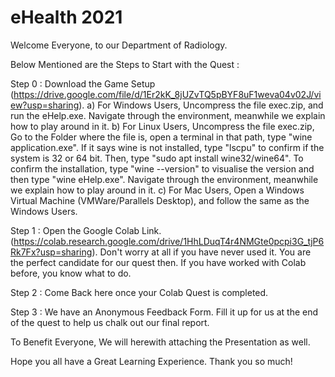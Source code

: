 # eHealth 2021

Welcome Everyone, to our Department of Radiology.

Below Mentioned are the Steps to Start with the Quest :

Step 0 : Download the Game Setup (https://drive.google.com/file/d/1Er2kK_8jUZvTQ5pBYF8uF1weva04v02J/view?usp=sharing).
a) For Windows Users, Uncompress the file exec.zip, and run the eHelp.exe. Navigate through the environment, meanwhile we explain how to play around in it.
b) For Linux Users, Uncompress the file exec.zip, Go to the Folder where the file is, open a terminal in that path, type "wine application.exe". If it says wine is not installed, type "lscpu" to confirm if the system is 32 or 64 bit. Then, type "sudo apt install wine32/wine64". To confirm the installation, type "wine --version" to visualise the version and then type "wine eHelp.exe". Navigate through the environment, meanwhile we explain how to play around in it.
c) For Mac Users, Open a Windows Virtual Machine (VMWare/Parallels Desktop), and follow the same as the Windows Users.

Step 1 : Open the Google Colab Link. (https://colab.research.google.com/drive/1HhLDuqT4r4NMGte0pcpi3G_tjP6Rk7Fx?usp=sharing). Don't worry at all if you have never used it. You are the perfect candidate for our quest then. If you have worked with Colab before, you know what to do.

Step 2 : Come Back here once your Colab Quest is completed.

Step 3 : We have an Anonymous Feedback Form. Fill it up for us at the end of the quest to help us chalk out our final report.

To Benefit Everyone, We will herewith attaching the Presentation as well.

Hope you all have a Great Learning Experience. Thank you so much!
